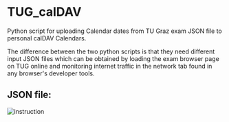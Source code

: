 # TUG_calDAV
Python script for uploading Calendar dates from TU Graz exam JSON file to personal calDAV Calendars.


The difference between the two python scripts is that they need different input JSON files which can be obtained by loading the exam browser page on TUG online and monitoring internet traffic in the network tab found in any browser's developer tools. 


## JSON file:

![instruction](https://user-images.githubusercontent.com/19376127/219892846-48f13d22-ac32-4904-9dab-6e1a12db0971.png)
